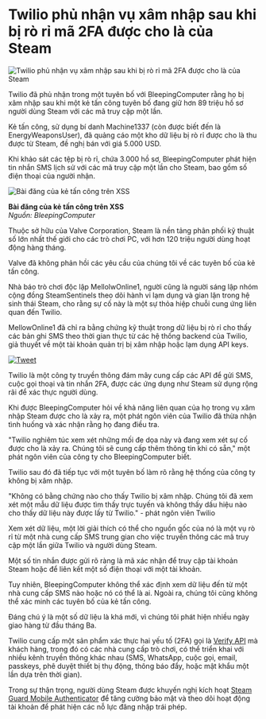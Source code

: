 # Twilio phủ nhận vụ xâm nhập sau khi bị rò rỉ mã 2FA được cho là của Steam

![Twilio phủ nhận vụ xâm nhập sau khi bị rò rỉ mã 2FA được cho là của Steam](https://www.bleepstatic.com/content/hl-images/2022/09/12/steam-header-new.jpg)

Twilio đã phủ nhận trong một tuyên bố với BleepingComputer rằng họ bị xâm nhập sau khi một kẻ tấn công tuyên bố đang giữ hơn 89 triệu hồ sơ người dùng Steam với các mã truy cập một lần.

Kẻ tấn công, sử dụng bí danh Machine1337 (còn được biết đến là EnergyWeaponsUser), đã quảng cáo một kho dữ liệu bị rò rỉ được cho là thu được từ Steam, đề nghị bán với giá 5.000 USD.

Khi khảo sát các tệp bị rò rỉ, chứa 3.000 hồ sơ, BleepingComputer phát hiện tin nhắn SMS lịch sử với các mã truy cập một lần cho Steam, bao gồm số điện thoại của người nhận.

![Bài đăng của kẻ tấn công trên XSS](https://www.bleepstatic.com/images/news/u/1220909/2025/May/forum-post(1).jpg)

**Bài đăng của kẻ tấn công trên XSS**  
*Nguồn: BleepingComputer*

Thuộc sở hữu của Valve Corporation, Steam là nền tảng phân phối kỹ thuật số lớn nhất thế giới cho các trò chơi PC, với hơn 120 triệu người dùng hoạt động hàng tháng.

Valve đã không phản hồi các yêu cầu của chúng tôi về các tuyên bố của kẻ tấn công.

Nhà báo trò chơi độc lập MellolwOnline1, người cũng là người sáng lập nhóm cộng đồng SteamSentinels theo dõi hành vi lạm dụng và gian lận trong hệ sinh thái Steam, cho rằng sự cố này là một sự thỏa hiệp chuỗi cung ứng liên quan đến Twilio.

MellowOnline1 đã chỉ ra bằng chứng kỹ thuật trong dữ liệu bị rò rỉ cho thấy các bản ghi SMS theo thời gian thực từ các hệ thống backend của Twilio, giả thuyết về một tài khoản quản trị bị xâm nhập hoặc lạm dụng API keys.

[![Tweet](https://www.bleepstatic.com/images/news/u/1220909/2025/May/steam.png)](https://x.com/MellowOnline1/status/1921682082025115818)

Twilio là một công ty truyền thông đám mây cung cấp các API để gửi SMS, cuộc gọi thoại và tin nhắn 2FA, được các ứng dụng như Steam sử dụng rộng rãi để xác thực người dùng.

Khi được BleepingComputer hỏi về khả năng liên quan của họ trong vụ xâm nhập Steam được cho là xảy ra, một phát ngôn viên của Twilio đã thừa nhận tình huống và xác nhận rằng họ đang điều tra.

"Twilio nghiêm túc xem xét những mối đe dọa này và đang xem xét sự cố được cho là xảy ra. Chúng tôi sẽ cung cấp thêm thông tin khi có sẵn," một phát ngôn viên của công ty cho BleepingComputer biết.

Twilio sau đó đã tiếp tục với một tuyên bố làm rõ rằng hệ thống của công ty không bị xâm nhập.

"Không có bằng chứng nào cho thấy Twilio bị xâm nhập. Chúng tôi đã xem xét một mẫu dữ liệu được tìm thấy trực tuyến và không thấy dấu hiệu nào cho thấy dữ liệu này được lấy từ Twilio." - phát ngôn viên Twilio

Xem xét dữ liệu, một lời giải thích có thể cho nguồn gốc của nó là một vụ rò rỉ từ một nhà cung cấp SMS trung gian cho việc truyền thông các mã truy cập một lần giữa Twilio và người dùng Steam.

Một số tin nhắn được gửi rõ ràng là mã xác nhận để truy cập tài khoản Steam hoặc để liên kết một số điện thoại với một tài khoản.

Tuy nhiên, BleepingComputer không thể xác định xem dữ liệu đến từ một nhà cung cấp SMS nào hoặc nó có thể là ai. Ngoài ra, chúng tôi cũng không thể xác minh các tuyên bố của kẻ tấn công.

Đáng chú ý là một số dữ liệu là khá mới, vì chúng tôi phát hiện nhiều ngày giao hàng từ đầu tháng Ba.

Twilio cung cấp một sản phẩm xác thực hai yếu tố (2FA) gọi là [Verify API](https://www.twilio.com/en-us/user-authentication-identity/verify) mà khách hàng, trong đó có các nhà cung cấp trò chơi, có thể triển khai với nhiều kênh truyền thông khác nhau (SMS, WhatsApp, cuộc gọi, email, passkeys, phê duyệt thiết bị thụ động, thông báo đẩy, hoặc mật khẩu một lần dựa trên thời gian).

Trong sự thận trọng, người dùng Steam được khuyến nghị kích hoạt [Steam Guard Mobile Authenticator](https://help.steampowered.com/en/faqs/view/7EFD-3CAE-64D3-1C31) để tăng cường bảo mật và theo dõi hoạt động tài khoản để phát hiện các nỗ lực đăng nhập trái phép.